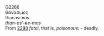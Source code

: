 <body>
  <p>G2286<br>  θανάσιμος  <br> thanasimos  <br><i>than-as‘-ee-mos </i><br>From <a href="g2288.htm">2288</a>  <i>fatal</i>, that is, <i>poisonous:</i> - deadly.<br></p>
 </body>